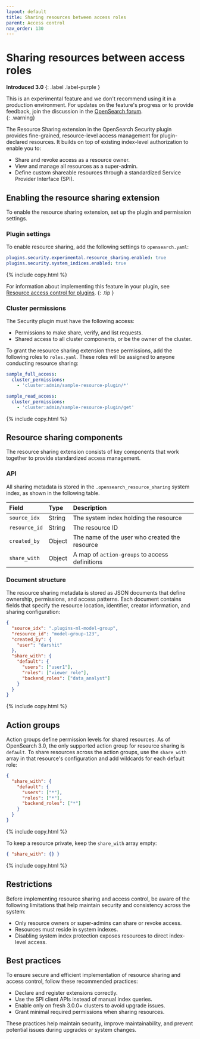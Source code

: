 ```yaml
---
layout: default
title: Sharing resources between access roles
parent: Access control
nav_order: 130
---
```


# Sharing resources between access roles

**Introduced 3.0**
{: .label .label-purple }

This is an experimental feature and we don't recommend using it in a production environment. For updates on the feature's progress or to provide feedback, join the discussion in the [OpenSearch forum](https://forum.opensearch.org/).    
{: .warning}

The Resource Sharing extension in the OpenSearch Security plugin provides fine-grained, resource-level access management for plugin-declared resources. It builds on top of existing index-level authorization to enable you to:

- Share and revoke access as a resource owner.
- View and manage all resources as a super-admin.
- Define custom shareable resources through a standardized Service Provider Interface (SPI).

## Enabling the resource sharing extension

To enable the resource sharing extension, set up the plugin and permission settings.

### Plugin settings

To enable resource sharing, add the following settings to `opensearch.yaml`:

```yaml
plugins.security.experimental.resource_sharing.enabled: true
plugins.security.system_indices.enabled: true
```
{% include copy.html %}

For information about implementing this feature in your plugin, see [Resource access control for plugins](https://github.com/opensearch-project/security/blob/main/RESOURCE_ACCESS_CONTROL_FOR_PLUGINS.md).
{: .tip }

### Cluster permissions

The Security plugin must have the following access:

- Permissions to make share, verify, and list requests.
- Shared access to all cluster components, or be the owner of the cluster.

To grant the resource sharing extension these permissions, add the following roles to `roles.yaml`. These roles will be assigned to anyone conducting resource sharing:

```yaml
sample_full_access:
  cluster_permissions:
    - 'cluster:admin/sample-resource-plugin/*'

sample_read_access:
  cluster_permissions:
    - 'cluster:admin/sample-resource-plugin/get'
```
{% include copy.html %}

## Resource sharing components

The resource sharing extension consists of key components that work together to provide standardized access management.


### API

All sharing metadata is stored in the `.opensearch_resource_sharing` system index, as shown in the following table.

| Field | Type | Description |
| :--- | :--- | :--- |
| `source_idx`  | String | The system index holding the resource |
| `resource_id` | String | The resource ID   |
| `created_by`  | Object | The name of the user who created the resource    |
| `share_with`  | Object | A map of `action-groups` to access definitions  |


### Document structure

The resource sharing metadata is stored as JSON documents that define ownership, permissions, and access patterns. Each document contains fields that specify the resource location, identifier, creator information, and sharing configuration:

```json
{
  "source_idx": ".plugins-ml-model-group",
  "resource_id": "model-group-123",
  "created_by": {
    "user": "darshit"
  },
  "share_with": {
    "default": {
      "users": ["user1"],
      "roles": ["viewer_role"],
      "backend_roles": ["data_analyst"]
    }
  }
}
```
{% include copy.html %}

## Action groups

Action groups define permission levels for shared resources. As of OpenSearch 3.0, the only supported action group for resource sharing is `default`. To share resources across the action groups, use the `share_with` array in that resource's configuration and add wildcards for each default role:

```json
{
  "share_with": {
    "default": {
      "users": ["*"],
      "roles": ["*"],
      "backend_roles": ["*"]
    }
  }
}
```
{% include copy.html %}

To keep a resource private, keep the `share_with` array empty:

```json
{ "share_with": {} }
```
{% include copy.html %}

## Restrictions

Before implementing resource sharing and access control, be aware of the following limitations that help maintain security and consistency across the system:

- Only resource owners or super-admins can share or revoke access.
- Resources must reside in system indexes.
- Disabling system index protection exposes resources to direct index-level access.

## Best practices

To ensure secure and efficient implementation of resource sharing and access control, follow these recommended practices:

- Declare and register extensions correctly.
- Use the SPI client APIs instead of manual index queries.
- Enable only on fresh 3.0.0+ clusters to avoid upgrade issues.
- Grant minimal required permissions when sharing resources.

These practices help maintain security, improve maintainability, and prevent potential issues during upgrades or system changes.
